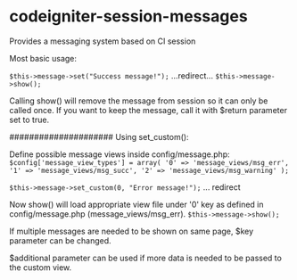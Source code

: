 # codeigniter-session-messages
Provides a messaging system based on CI session

Most basic usage:

``$this->message->set("Success message!");``
...redirect...
`$this->message->show();`

Calling show() will remove the message from session so it can only be called once.
If you want to keep the message, call it with $return parameter set to true.


#####################
Using set_custom():

Define possible message views inside config/message.php:
  `$config['message_view_types'] = array(
  '0' => 'message_views/msg_err',
  '1' => 'message_views/msg_succ',
  '2' => 'message_views/msg_warning'
  );`

`$this->message->set_custom(0, "Error message!");`
... redirect

Now show() will load appropriate view file under '0' key as defined in config/message.php 
(message_views/msg_err).
`$this->message->show();`

If multiple messages are needed to be shown on same page, $key parameter
can be changed.

$additional parameter can be used if more data is needed to be
passed to the custom view.
